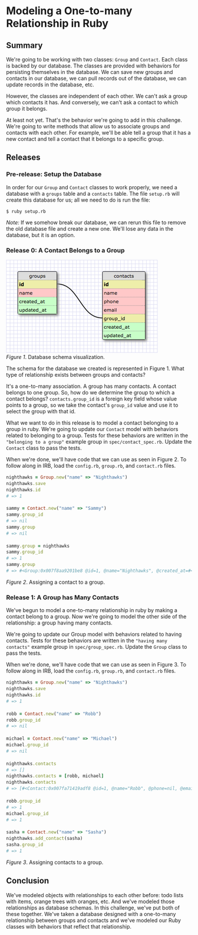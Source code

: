 # Modeling a One-to-many Relationship in Ruby

## Summary
We're going to be working with two classes:  `Group` and `Contact`.  Each class is backed by our database.  The classes are provided with behaviors for persisting themselves in the database.  We can save new groups and contacts in our database, we can pull records out of the database, we can update records in the database, etc.

However, the classes are independent of each other.  We can't ask a group which contacts it has.  And conversely, we can't ask a contact to which group it belongs.

At least not yet.  That's the behavior we're going to add in this challenge.  We're going to write methods that allow us to associate groups and contacts with each other.  For example, we'll be able tell a group that it has a new contact and tell a contact that it belongs to a specific group.


## Releases
### Pre-release: Setup the Database
In order for our `Group` and `Contact` classes to work properly, we need a database with a `groups` table and a `contacts` table.  The file `setup.rb` will create this database for us; all we need to do is run the file:

```
$ ruby setup.rb
```

*Note:* If we somehow break our database, we can rerun this file to remove the old database file and create a new one.  We'll lose any data in the database, but it is an option.


### Release 0: A Contact Belongs to a Group
![schema](readme-assets/schema.png)  
*Figure 1*. Database schema visualization.

The schema for the database we created is represented in Figure 1.  What type of relationship exists between groups and contacts?

It's a one-to-many association.  A group has many contacts.  A contact belongs to one group.  So, how do we determine the group to which a contact belongs?  `contacts.group_id` is a foreign key field whose value points to a group, so we take the contact's `group_id` value and use it to select the group with that id.

What we want to do in this release is to model a contact belonging to a group in ruby.  We're going to update our `Contact` model with behaviors related to belonging to a group.  Tests for these behaviors are written in the `"belonging to a group"` example group in `spec/contact_spec.rb`.  Update the `Contact` class to pass the tests.

When we're done, we'll have code that we can use as seen in Figure 2. To follow along in IRB, load the `config.rb`, `group.rb`, and `contact.rb` files.

```ruby
nighthawks = Group.new("name" => "Nighthawks")
nighthawks.save
nighthawks.id
# => 1

sammy = Contact.new("name" => "Sammy")
sammy.group_id
# => nil
sammy.group
# => nil

sammy.group = nighthawks
sammy.group_id
# => 1
sammy.group
# => #<Group:0x007f8aa9201be8 @id=1, @name="Nighthawks", @created_at=#<DateTime: 2016-06-10T15:36:59+00:00 ((2457550j,56219s,0n),+0s,2299161j)>, @updated_at=#<DateTime: 2016-06-10T15:36:59+00:00 ((2457550j,56219s,0n),+0s,2299161j)>>
```  
*Figure 2*.  Assigning a contact to a group.


### Release 1: A Group has Many Contacts
We've begun to model a one-to-many relationship in ruby by making a contact belong to a group.  Now we're going to model the other side of the relationship:  a group having many contacts.

We're going to update our Group model with behaviors related to having contacts. Tests for these behaviors are written in the `"having many contacts"` example group in `spec/group_spec.rb`. Update the `Group` class to pass the tests.

When we're done, we'll have code that we can use as seen in Figure 3. To follow along in IRB, load the `config.rb`, `group.rb`, and `contact.rb` files.

```ruby
nighthawks = Group.new("name" => "Nighthawks")
nighthawks.save
nighthawks.id
# => 1

robb = Contact.new("name" => "Robb")
robb.group_id
# => nil

michael = Contact.new("name" => "Michael")
michael.group_id
# => nil

nighthawks.contacts
# => []
nighthawks.contacts = [robb, michael]
nighthawks.contacts
# => [#<Contact:0x007fa71419adf8 @id=1, @name="Robb", @phone=nil, @email=nil, @group_id=1, @created_at=#<DateTime: 2016-06-13T17:16:07+00:00 ((2457553j,62167s,0n),+0s,2299161j)>, @updated_at=#<DateTime: 2016-06-13T17:16:07+00:00 ((2457553j,62167s,0n),+0s,2299161j)>>, #<Contact:0x007fa714199b38 @id=2, @name="Michael", @phone=nil, @email=nil, @group_id=1, @created_at=#<DateTime: 2016-06-13T17:16:07+00:00 ((2457553j,62167s,0n),+0s,2299161j)>, @updated_at=#<DateTime: 2016-06-13T17:16:07+00:00 ((2457553j,62167s,0n),+0s,2299161j)>>]

robb.group_id
# => 1
michael.group_id
# => 1

sasha = Contact.new("name" => "Sasha")
nighthawks.add_contact(sasha)
sasha.group_id
# => 1
```  
*Figure 3*.  Assigning contacts to a group.


## Conclusion
We've modeled objects with relationships to each other before:  todo lists with items, orange trees with oranges, etc.  And we've modeled those relationships as database schemas.  In this challenge, we've put both of these together.  We've taken a database designed with a one-to-many relationship between groups and contacts and we've modeled our Ruby classes with behaviors that reflect that relationship.
